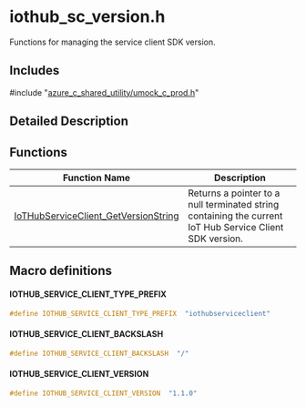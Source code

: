 # iothub_sc_version.h 

Functions for managing the service client SDK version.

## Includes

\#include "[azure_c_shared_utility/umock_c_prod.h](iot-c-ref-umock-c-prod-h.md)"  

## Detailed Description

## Functions

Function Name                  | Description                                
--------------------------------|---------------------------------------------
[IoTHubServiceClient_GetVersionString](./iot-c-ref-iothub-sc-version-h/iothubserviceclient-getversionstring.md)            | Returns a pointer to a null terminated string containing the current IoT Hub Service Client SDK version.

## Macro definitions

#### IOTHUB_SERVICE_CLIENT_TYPE_PREFIX

```C
#define IOTHUB_SERVICE_CLIENT_TYPE_PREFIX  "iothubserviceclient" 
```

#### IOTHUB_SERVICE_CLIENT_BACKSLASH

```C
#define IOTHUB_SERVICE_CLIENT_BACKSLASH  "/" 
```

#### IOTHUB_SERVICE_CLIENT_VERSION

```C
#define IOTHUB_SERVICE_CLIENT_VERSION  "1.1.0" 
```

